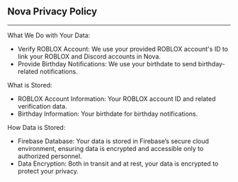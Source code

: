 ## Nova Privacy Policy
---
What We Do with Your Data:
- Verify ROBLOX Account: We use your provided ROBLOX account's ID to link your ROBLOX and Discord accounts in Nova.
- Provide Birthday Notifications: We use your birthdate to send birthday-related notifications.

What is Stored:
- ROBLOX Account Information: Your ROBLOX account ID and related verification data.
- Birthday Information: Your birthdate for birthday notifications.

How Data is Stored:
- Firebase Database: Your data is stored in Firebase’s secure cloud environment, ensuring data is encrypted and accessible only to authorized personnel.
- Data Encryption: Both in transit and at rest, your data is encrypted to protect your privacy.
